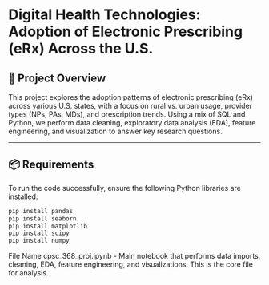 # Digital Health Technologies: Adoption of Electronic Prescribing (eRx) Across the U.S.

## 📁 Project Overview

This project explores the adoption patterns of electronic prescribing (eRx) across various U.S. states, with a focus on rural vs. urban usage, provider types (NPs, PAs, MDs), and prescription trends. Using a mix of SQL and Python, we perform data cleaning, exploratory data analysis (EDA), feature engineering, and visualization to answer key research questions.

---

## 📦 Requirements

To run the code successfully, ensure the following Python libraries are installed:

```bash
pip install pandas
pip install seaborn
pip install matplotlib
pip install scipy
pip install numpy
```
File Name 
cpsc_368_proj.ipynb - Main notebook that performs data imports, cleaning, EDA, feature engineering, and visualizations. This is the core file for analysis.
